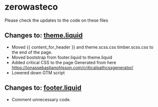 # zerowasteco 
Please check the updates to the code on these files

## Changes to: [theme.liquid](https://github.com/AliSal92/zerowasteco/blob/main/Layout/theme.liquid) 
- Moved {{ content_for_header }} and theme.scss.css timber.scss.css to the end of the page.
- Moved bootstrap from footer.liquid to theme.liquid
- Added critical CSS to the page <head> Generated from here https://jonassebastianohlsson.com/criticalpathcssgenerator/
- Lowered down GTM script

## Changes to: [footer.liquid](https://github.com/AliSal92/zerowasteco/blob/main/Sections/footer.liquid) 
- Comment unnecessary code.
